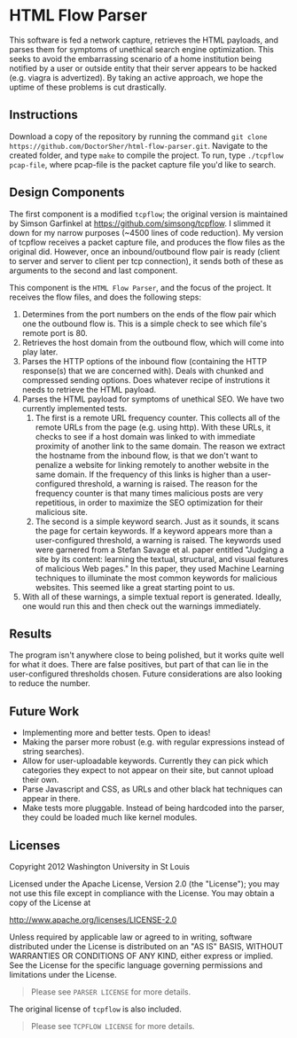 # HTML Flow Parser #

This software is fed a network capture, retrieves the HTML payloads, and 
parses them for symptoms of unethical search engine optimization.  This 
seeks to avoid the embarrassing scenario of a home institution being 
notified by a user or outside entity that their server appears to be hacked 
(e.g. viagra is advertized).  By taking an active approach, we hope the 
uptime of these problems is cut drastically.

## Instructions ##
Download a copy of the repository by running the command 
`git clone https://github.com/DoctorSher/html-flow-parser.git`.  Navigate 
to the created folder, and type `make` to compile the project.  To 
run, type `./tcpflow pcap-file`, where pcap-file is the packet capture 
file you'd like to search.

## Design Components ##
The first component is a modified `tcpflow`; the original version is 
maintained by Simson Garfinkel at https://github.com/simsong/tcpflow. I 
slimmed it down for my narrow purposes (~4500 lines of code reduction).  My 
version of tcpflow receives a packet capture file, and produces the 
flow files as the original did.  However, once an inbound/outbound flow 
pair is ready (client to server and server to client per tcp connection), 
it sends both of these as arguments to the second and last component.

This component is the `HTML Flow Parser`, and the focus of the project.  It 
receives the flow files, and does the following steps:

1. Determines from the port numbers on the ends of the flow pair which one 
the outbound flow is.  This is a simple check to see which file's remote port is 80.  
2. Retrieves the host domain from the outbound flow, which will come into
play later.
3. Parses the HTTP options of the inbound flow (containing the HTTP 
response(s) that we are concerned with). Deals with chunked and compressed
sending options.  Does whatever recipe of instrutions it needs to retrieve 
the HTML payload.
4. Parses the HTML payload for symptoms of unethical SEO.  We have two
currently implemented tests.  
    1. The first is a remote URL frequency counter. This collects all of 
the remote URLs from the page (e.g. using http). With these URLs, it 
checks to see if a host domain was linked to with immediate proximity of 
another link to the same domain. The reason we extract the hostname from 
the inbound flow, is that we don't want to penalize a website for linking 
remotely to another website in the same domain.  If the frequency of this 
links is higher than a user-configured threshold, a warning is raised.  The 
reason for the frequency counter is that many times malicious posts are 
very repetitious, in order to maximize the SEO optimization for their 
malicious site.
    2. The second is a simple keyword search.  Just as it sounds, it scans the 
page for certain keywords.  If a keyword appears more than a user-configured
threshold, a warning is raised. The keywords used were garnered from a Stefan
Savage et al. paper entitled "Judging a site by its content: learning the textual, 
structural, and visual features of malicious Web pages."  In this paper, they 
used Machine Learning techniques to illuminate the most common keywords for 
malicious websites.  This seemed like a great starting point to us.
5. With all of these warnings, a simple textual report is generated. Ideally,
one would run this and then check out the warnings immediately.  

## Results ##
The program isn't anywhere close to being polished, but it works quite well
for what it does. There are false positives, but part of that can lie in the
user-configured thresholds chosen.  Future considerations are also looking
to reduce the number. 

## Future Work ##
 - Implementing more and better tests. Open to ideas!
 - Making the parser more robust (e.g. with regular expressions instead of
string searches).  
 - Allow for user-uploadable keywords. Currently they can pick which categories
they expect to not appear on their site, but cannot upload their own.
 - Parse Javascript and CSS, as URLs and other black hat techniques can appear
in there.
 - Make tests more pluggable.  Instead of being hardcoded into the parser,
they could be loaded much like kernel modules. 

## Licenses ##
Copyright 2012 Washington University in St Louis

Licensed under the Apache License, Version 2.0 (the "License");
you may not use this file except in compliance with the License.
You may obtain a copy of the License at

   http://www.apache.org/licenses/LICENSE-2.0

Unless required by applicable law or agreed to in writing, software
distributed under the License is distributed on an "AS IS" BASIS,
WITHOUT WARRANTIES OR CONDITIONS OF ANY KIND, either express or implied.
See the License for the specific language governing permissions and
limitations under the License.

> Please see `PARSER LICENSE` for more details.

The original license of `tcpflow` is also included.

> Please see `TCPFLOW LICENSE` for more details.